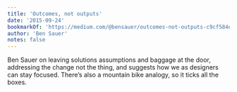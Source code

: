```yaml
---
title: 'Outcomes, not outputs'
date: '2015-09-24'
bookmarkOf: 'https://medium.com/@bensauer/outcomes-not-outputs-c9cf584dccd4'
author: 'Ben Sauer'
notes: false
---
```


Ben Sauer on leaving solutions assumptions and baggage at the door, addressing the change not the thing, and suggests how we as designers can stay focused. There’s also a mountain bike analogy, so it ticks all the boxes.